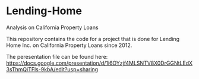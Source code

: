 # Lending-Home
Analysis on California Property Loans


This repository contains the code for a project that is done for Lending Home Inc. on California Property Loans since 2012.  

The peresentation file can be found here: 
https://docs.google.com/presentation/d/1i6OYzjf4MLSNTV8X0DrGGNtLEdX3sThmQiTFls-9kbA/edit?usp=sharing

